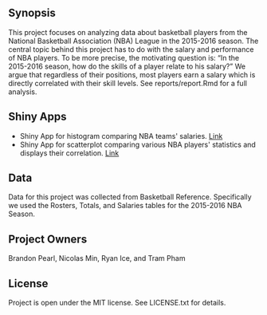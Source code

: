 ## Synopsis

This project focuses on analyzing data about basketball players from the National Basketball Association (NBA) League in the 2015-2016 season. The central topic behind this project has to do with the salary and performance of NBA players. To be more precise, the motivating question is: “In the 2015-2016 season, how do the skills of a player relate to his salary?” We argue that regardless of their positions, most players earn a salary which is directly correlated with their skill levels. See reports/report.Rmd for a full analysis.

## Shiny Apps

- Shiny App for histogram comparing NBA teams' salaries. [Link](https://stat133.shinyapps.io/team-salaries/)
- Shiny App for scatterplot comparing various NBA players' statistics and displays their correlation. [Link](https://stat133.shinyapps.io/stat-salaries/)

## Data

Data for this project was collected from Basketball Reference.  Specifically we used the Rosters, Totals, and Salaries tables for the 2015-2016 NBA Season.

## Project Owners

Brandon Pearl, Nicolas Min, Ryan Ice, and Tram Pham

## License

Project is open under the MIT license.  See LICENSE.txt for details.